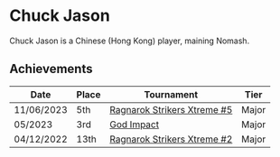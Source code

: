 # Chuck Jason

Chuck Jason is a Chinese (Hong Kong) player, maining Nomash.

## Achievements

|Date|Place|Tournament|Tier|
|-|-|-|-|
| 11/06/2023 | 5th | [Ragnarok Strikers Xtreme #5](../..//tournaments/ragna/ragnax5.md) | Major |
| 05/2023 | 3rd | [God Impact](../..//tournaments/misc/godimpact.md) | Major |
| 04/12/2022 | 13th | [Ragnarok Strikers Xtreme #2](../..//tournaments/ragna/ragnax2.md) | Major |
